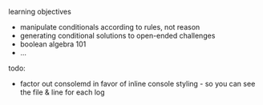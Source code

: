 learning objectives
* manipulate conditionals according to rules, not reason 
* generating conditional solutions to open-ended challenges
* boolean algebra 101
* ...


todo: 
* factor out consolemd in favor of inline console styling - so you can see the file & line for each log

